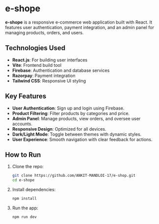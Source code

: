 # e-shope

**e-shope** is a responsive e-commerce web application built with React. It features user authentication, payment integration, and an admin panel for managing products, orders, and users.

## Technologies Used

- **React.js**: For building user interfaces
- **Vite**: Frontend build tool
- **Firebase**: Authentication and database services
- **Razorpay**: Payment integration
- **Tailwind CSS**: Responsive UI styling

## Key Features

- **User Authentication**: Sign up and login using Firebase.
- **Product Filtering**: Filter products by categories and price.
- **Admin Panel**: Manage products, view orders, and oversee user accounts.
- **Responsive Design**: Optimized for all devices.
- **Dark/Light Mode**: Toggle between themes with dynamic styles.
- **User Experience**: Smooth navigation with clear feedback for actions.

## How to Run

1. Clone the repo:  
   ```bash
   git clone https://github.com/ANKIT-MANDLOI-17/e-shop.git
   cd e-shope
   ```

2. Install dependencies:  
   ```bash
   npm install
   ```

3. Run the app:  
   ```bash
   npm run dev
   ```
